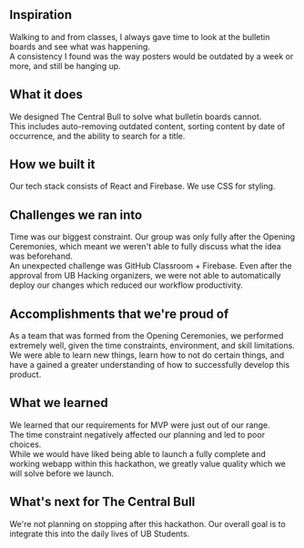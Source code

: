 ## Inspiration
Walking to and from classes, I always gave time to look at the bulletin boards and see what was happening.  
A consistency I found was the way posters would be outdated by a week or more, and still be hanging up.  

## What it does
We designed The Central Bull to solve what bulletin boards cannot.  
This includes auto-removing outdated content, sorting content by date of occurrence, and the ability to search for a title. 

## How we built it
Our tech stack consists of React and Firebase. We use CSS for styling. 

## Challenges we ran into
Time was our biggest constraint. Our group was only fully after the Opening Ceremonies, which meant we weren't able to fully discuss what the idea was beforehand.  
An unexpected challenge was GitHub Classroom + Firebase. Even after the approval from UB Hacking organizers, we were not able to automatically deploy our changes which reduced our workflow productivity. 

## Accomplishments that we're proud of
As a team that was formed from the Opening Ceremonies, we performed extremely well, given the time constraints, environment, and skill limitations.  
We were able to learn new things, learn how to not do certain things, and have a gained a greater understanding of how to successfully develop this product. 

## What we learned
We learned that our requirements for MVP were just out of our range.  
The time constraint negatively affected our planning and led to poor choices.  
While we would have liked being able to launch a fully complete and working webapp within this hackathon, we greatly value quality which we will solve before we launch. 

## What's next for The Central Bull
We're not planning on stopping after this hackathon. Our overall goal is to integrate this into the daily lives of UB Students. 
